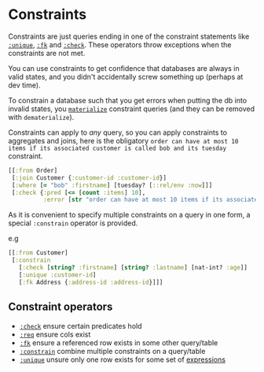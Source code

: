 # Constraints

Constraints are just queries ending in one of the constraint statements like [`:unique`](unique.md),
[`:fk`](fk.md) and [`:check`](check.md). These operators throw exceptions when the constraints are not met.

You can use constraints to get confidence that databases are always in valid states, and you didn't accidentally screw something up (perhaps at dev time).

To constrain a database such that you get errors when putting the db into invalid states, you [`materialize`](materialization.md) constraint queries (and they can be removed with `dematerialize`).

Constraints can apply to _any_ query, so you can apply constraints to aggregates and joins, here
is the obligatory `order can have at most 10 items if its associated customer is called bob and its tuesday` constraint.

```clojure 
[[:from Order] 
 [:join Customer {:customer-id :customer-id}]
 [:where [= "bob" :firstname] [tuesday? [::rel/env :now]]]
 [:check {:pred [<= [count :items] 10],
          :error [str "order can have at most 10 items if its associated customer is called bob and its tuesday, found: " [count :items]]}]]
```

As it is convenient to specify multiple constraints on a query in one form, a special
`:constrain` operator is provided.

e.g

```clojure 
[[:from Customer]
 [:constrain
   [:check [string? :firstname] [string? :lastname] [nat-int? :age]]
   [:unique :customer-id]
   [:fk Address {:address-id :address-id}]]]
```

## Constraint operators

- [`:check`](check.md) ensure certain predicates hold
- [`:req`](req.md) ensure cols exist
- [`:fk`](fk.md) ensure a referenced row exists in some other query/table
- [`:constrain`](constrain.md) combine multiple constraints on a query/table
- [`:unique`](unique.md) unsure only one row exists for some set of [expressions](expr.md)